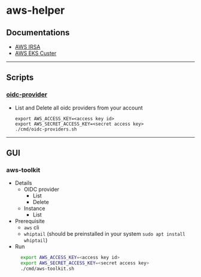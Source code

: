 # aws-helper
## Documentations
* [AWS IRSA](docs/irsa/IRSA.md)
* [AWS EKS Custer](docs/eks/README.md)
---
## Scripts
### [oidc-provider](./scripts/oidc-providers.sh)
* List and Delete all oidc providers from your account
  ```shell
  export AWS_ACCESS_KEY=<access key id>
  export AWS_SECRET_ACCESS_KEY=<secret access key>
  ./cmd/oidc-providers.sh
  ```
---
## GUI
### aws-toolkit
* Details
  * OIDC provider
    * List
    * Delete
  * Instance
    * List
* Prerequisite
  * `aws` cli
  * `whiptail` (should be preinstalled in your system `sudo apt install whiptail`)
* Run
  ```Bash
    export AWS_ACCESS_KEY=<access key id>
    export AWS_SECRET_ACCESS_KEY=<secret access key>
    ./cmd/aws-toolkit.sh
  ```